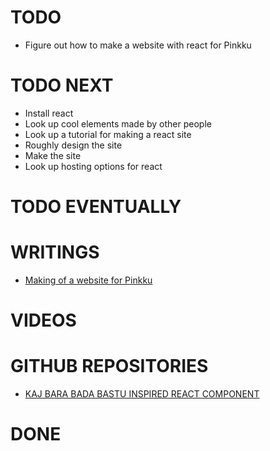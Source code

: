 # TODO

- Figure out how to make a website with react for Pinkku

# TODO NEXT

- Install react
- Look up cool elements made by other people
- Look up a tutorial for making a react site
- Roughly design the site
- Make the site
- Look up hosting options for react

# TODO EVENTUALLY

# WRITINGS

- <a href="./texts/001.md">Making of a website for Pinkku</a>

# VIDEOS

# GITHUB REPOSITORIES

- <a href="https://github.com/pessiv/bastu-aika-react-component">KAJ BARA BADA BASTU INSPIRED REACT COMPONENT</a>

# DONE


